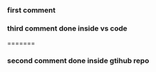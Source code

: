### first comment

### third comment done inside vs code
=======
### second comment done inside gtihub repo
